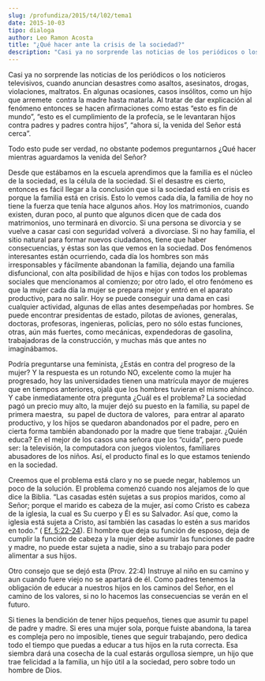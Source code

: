 ```yaml
---
slug: /profundiza/2015/t4/l02/tema1
date: 2015-10-03
tipo: dialoga
author: Leo Ramon Acosta
title: "¿Qué hacer ante la crisis de la sociedad?"
description: "Casi ya no sorprende las noticias de los periódicos o los noticieros  televisivos, cuando anuncian desastres como asaltos, asesinatos, drogas,  violaciones, maltratos. En algunas ocasiones, casos insólitos, como un hijo que  arremete contra la madre hasta matarla. Al tratar de..."
---
```


Casi ya no sorprende las noticias de los periódicos o los noticieros televisivos, cuando anuncian desastres como asaltos, asesinatos, drogas, violaciones, maltratos. En algunas ocasiones, casos insólitos, como un hijo que arremete  contra la madre hasta matarla. Al tratar de dar explicación al fenómeno entonces se hacen afirmaciones como estas “esto es fin de mundo”, “esto es el cumplimiento de la profecía, se le levantaran hijos contra padres y padres contra hijos”, “ahora sí, la venida del Señor está cerca”.

Todo esto pude ser verdad, no obstante podemos preguntarnos ¿Qué hacer mientras aguardamos la venida del Señor?

Desde que estábamos en la escuela aprendimos que la familia es el núcleo de la sociedad, es la célula de la sociedad. Si el desastre es cierto, entonces es fácil llegar a la conclusión que si la sociedad está en crisis es porque la familia está en crisis. Esto lo vemos cada día, la familia de hoy no tiene la fuerza que tenía hace algunos años. Hoy los matrimonios, cuando existen, duran poco, al punto que algunos dicen que de cada dos matrimonios, uno terminará en divorcio. Si una persona se divorcia y se vuelve a casar casi con seguridad volverá  a divorciase. Si no hay familia, el sitio natural para formar nuevos ciudadanos, tiene que haber consecuencias, y éstas son las que vemos en la sociedad. Dos fenómenos interesantes están ocurriendo, cada día los hombres son más irresponsables y fácilmente abandonan la familia, dejando una familia disfuncional, con alta posibilidad de hijos e hijas con todos los problemas sociales que mencionamos al comienzo; por otro lado, el otro fenómeno es que la mujer cada día la mujer se prepara mejor y entró en el aparato productivo, para no salir. Hoy se puede conseguir una dama en casi cualquier actividad, algunas de ellas antes desempeñadas por hombres. Se puede encontrar presidentas de estado, pilotas de aviones, generalas, doctoras, profesoras, ingenieras, policías, pero no sólo estas funciones, otras, aún más fuertes, como mecánicas, expendedoras de gasolina, trabajadoras de la construcción, y muchas más que antes no imaginábamos.

Podría preguntarse una feminista, ¿Estás en contra del progreso de la mujer? Y la respuesta es un rotundo NO, excelente como la mujer ha progresado, hoy las universidades tienen una matrícula mayor de mujeres que en tiempos anteriores, ojalá que los hombres tuvieran el mismo ahínco.  Y cabe inmediatamente otra pregunta ¿Cuál es el problema? La sociedad pagó un precio muy alto, la mujer dejó su puesto en la familia, su papel de primera maestra,  su papel de ductora de valores,  para entrar al aparato productivo, y los hijos se quedaron abandonados por el padre, pero en cierta forma también abandonado por la madre que tiene trabajar. ¿Quién educa? En el mejor de los casos una señora que los “cuida”, pero puede ser: la televisión, la computadora con juegos violentos, familiares abusadores de los niños. Así, el producto final es lo que estamos teniendo en la sociedad.

Creemos que el problema está claro y no se puede negar, hablemos un poco de la solución. El problema comenzó cuando nos alejamos de lo que dice la Biblia. “Las casadas estén sujetas a sus propios maridos, como al Señor; porque el marido es cabeza de la mujer, así como Cristo es cabeza de la iglesia, la cual es Su cuerpo y Él es su Salvador. Así que, como la iglesia está sujeta a Cristo, así también las casadas lo estén a sus maridos en todo.” ( [Ef. 5:22-24](http://biblia.com/bible/nvi/Efesios%205.22-24?culture=es)). El hombre que deja su función de esposo, deja de cumplir la función de cabeza y la mujer debe asumir las funciones de padre y madre, no puede estar sujeta a nadie, sino a su trabajo para poder alimentar a sus hijos.

Otro consejo que se dejó esta (Prov. 22:4) Instruye al niño en su camino y aun cuando fuere viejo no se apartará de él. Como padres tenemos la obligación de educar a nuestros hijos en los caminos del Señor, en el camino de los valores, si no lo hacemos las consecuencias se verán en el futuro.

Si tienes la bendición de tener hijos pequeños, tienes que asumir tu papel de padre y madre. Si eres una mujer sola, porque fuiste abandona, la tarea es compleja pero no imposible, tienes que seguir trabajando, pero dedica todo el tiempo que puedas a educar a tus hijos en la ruta correcta. Esa siembra dará una cosecha de la cual estarás orgullosa siempre, un hijo que trae felicidad a la familia, un hijo útil a la sociedad, pero sobre todo un hombre de Dios.
